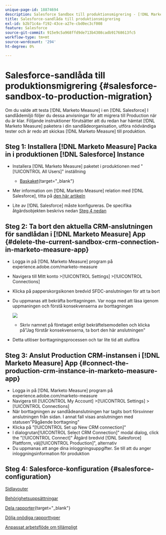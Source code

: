 ```yaml
---
unique-page-id: 18874694
description: Salesforce Sandbox till produktionsmigrering - [!DNL Marketo Measure]
title: Salesforce-sandlåda till produktionsmigrering
exl-id: b2b71c4a-f192-43ce-a27e-cbd0ec3cf008
feature: Salesforce
source-git-commit: 915e9c5a968ffd9de713b4308cadb91768613fc5
workflow-type: tm+mt
source-wordcount: '294'
ht-degree: 0%

---
```


# Salesforce-sandlåda till produktionsmigrering {#salesforce-sandbox-to-production-migration}

Om du valde att testa [!DNL Marketo Measure] i en [!DNL Salesforce] I sandlådemiljö följer du dessa anvisningar för att migrera till Production när du är klar. Följande instruktioner förutsätter att du redan har hämtat [!DNL Marketo Measure] paketera i din sandlådeorganisation, utföra nödvändiga tester och är redo att skickas [!DNL Marketo Measure] till produktion.

## Steg 1: Installera [!DNL Marketo Measure] Packa in i produktionen [!DNL Salesforce] Instance

* Installera [!DNL Marketo Measure] paketet i produktionen med &quot;[!UICONTROL All Users]&quot; inställning

   * [Baskaket](https://appexchange.salesforce.com/appxListingDetail?listingId=a0N3000000B3KLuEAN){target="_blank"}

* Mer information om [!DNL Marketo Measure] relation med [!DNL Salesforce], titta på [den här artikeln](/help/configuration-and-setup/marketo-measure-and-salesforce/how-marketo-measure-and-salesforce-interact.md)
* Lite av [!DNL Salesforce] måste konfigureras. De specifika åtgärdsobjekten beskrivs nedan [Steg 4 nedan](#salesforce-configuration)

## Steg 2: Ta bort den aktuella CRM-anslutningen för sandlådan i [!DNL Marketo Measure] App {#delete-the-current-sandbox-crm-connection-in-marketo-measure-app}

* Logga in på [!DNL Marketo Measure] program på experience.adobe.com/marketo-measure
* Navigera till Mitt konto >[!UICONTROL Settings] >[!UICONTROL Connections]
* Klicka på papperskorgsikonen bredvid SFDC-anslutningen för att ta bort
* Du uppmanas att bekräfta borttagningen. Var noga med att läsa igenom uppmaningen och förstå konsekvenserna av borttagningen

  ![](assets/salesforce-sandbox-to-production-migration-1.png)

   * Skriv namnet på företaget enligt bekräftelsemodellen och klicka på&quot;Jag förstår konsekvenserna, ta bort den här anslutningen&quot;
* Detta utlöser borttagningsprocessen och tar lite tid att slutföra

## Steg 3: Anslut Production CRM-instansen i [!DNL Marketo Measure] App {#connect-the-production-crm-instance-in-marketo-measure-app}

* Logga in på [!DNL Marketo Measure] program på experience.adobe.com/marketo-measure
* Navigera till [!UICONTROL My Account] >[!UICONTROL Settings] > [!UICONTROL Connections]
* När borttagningen av sandlådeanslutningen har tagits bort försvinner anslutningen från sidan. I annat fall visas anslutningen med statusen&quot;Pågående borttagning&quot;
* Klicka på &quot;[!UICONTROL Set up New CRM connection]&quot;
* I dialogrutan[!UICONTROL Select CRM Connection]&quot; modal dialog, click the &quot;[!UICONTROL Connect]&quot; Åtgärd bredvid [!DNL Salesforce] Plattform, välj[!UICONTROL Production]&quot;, alternativ
* Du uppmanas att ange dina inloggningsuppgifter. Se till att du anger inloggningsinformation för produktion

## Steg 4: Salesforce-konfiguration {#salesforce-configuration}

[Sidlayouter](/help/configuration-and-setup/marketo-measure-and-salesforce/page-layout-instructions.md)

[Behörighetsuppsättningar](/help/configuration-and-setup/marketo-measure-and-salesforce/marketo-measure-permission-sets.md)

[Dela rapporter](https://help.salesforce.com/s/articleView?language=en_US&amp;id=analytics_share_folder.htm&amp;type=0){target="_blank"}

[Dölja onödiga rapporttyper](/help/configuration-and-setup/marketo-measure-and-salesforce/hiding-unnecessary-report-types.md)

[Anpassat arbetsflöde om tillämpligt](/help/advanced-marketo-measure-features/custom-revenue-amount/using-a-custom-revenue-amount-field.md)
